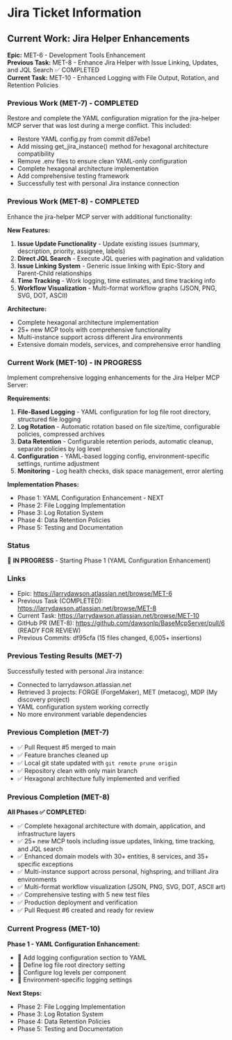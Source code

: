 # Jira Ticket Information

## Current Work: Jira Helper Enhancements

**Epic:** MET-6 - Development Tools Enhancement  
**Previous Task:** MET-8 - Enhance Jira Helper with Issue Linking, Updates, and JQL Search ✅ COMPLETED  
**Current Task:** MET-10 - Enhanced Logging with File Output, Rotation, and Retention Policies

### Previous Work (MET-7) - COMPLETED
Restore and complete the YAML configuration migration for the jira-helper MCP server that was lost during a merge conflict. This included:

- Restore YAML config.py from commit d87ebe1
- Add missing get_jira_instance() method for hexagonal architecture compatibility
- Remove .env files to ensure clean YAML-only configuration
- Complete hexagonal architecture implementation
- Add comprehensive testing framework
- Successfully test with personal Jira instance connection

### Previous Work (MET-8) - COMPLETED
Enhance the jira-helper MCP server with additional functionality:

**New Features:**
1. **Issue Update Functionality** - Update existing issues (summary, description, priority, assignee, labels)
2. **Direct JQL Search** - Execute JQL queries with pagination and validation
3. **Issue Linking System** - Generic issue linking with Epic-Story and Parent-Child relationships
4. **Time Tracking** - Work logging, time estimates, and time tracking info
5. **Workflow Visualization** - Multi-format workflow graphs (JSON, PNG, SVG, DOT, ASCII)

**Architecture:**
- Complete hexagonal architecture implementation
- 25+ new MCP tools with comprehensive functionality
- Multi-instance support across different Jira environments
- Extensive domain models, services, and comprehensive error handling

### Current Work (MET-10) - IN PROGRESS
Implement comprehensive logging enhancements for the Jira Helper MCP Server:

**Requirements:**
1. **File-Based Logging** - YAML configuration for log file root directory, structured file logging
2. **Log Rotation** - Automatic rotation based on file size/time, configurable policies, compressed archives
3. **Data Retention** - Configurable retention periods, automatic cleanup, separate policies by log level
4. **Configuration** - YAML-based logging config, environment-specific settings, runtime adjustment
5. **Monitoring** - Log health checks, disk space management, error alerting

**Implementation Phases:**
- Phase 1: YAML Configuration Enhancement - NEXT
- Phase 2: File Logging Implementation
- Phase 3: Log Rotation System
- Phase 4: Data Retention Policies
- Phase 5: Testing and Documentation

### Status
🚧 **IN PROGRESS** - Starting Phase 1 (YAML Configuration Enhancement)

### Links
- Epic: https://larrydawson.atlassian.net/browse/MET-6
- Previous Task (COMPLETED): https://larrydawson.atlassian.net/browse/MET-8
- Current Task: https://larrydawson.atlassian.net/browse/MET-10
- GitHub PR (MET-8): https://github.com/dawsonlp/BaseMcpServer/pull/6 (READY FOR REVIEW)
- Previous Commits: df95cfa (15 files changed, 6,005+ insertions)

### Previous Testing Results (MET-7)
Successfully tested with personal Jira instance:
- Connected to larrydawson.atlassian.net
- Retrieved 3 projects: FORGE (ForgeMaker), MET (metacog), MDP (My discovery project)
- YAML configuration system working correctly
- No more environment variable dependencies

### Previous Completion (MET-7)
- ✅ Pull Request #5 merged to main
- ✅ Feature branches cleaned up
- ✅ Local git state updated with `git remote prune origin`
- ✅ Repository clean with only main branch
- ✅ Hexagonal architecture fully implemented and verified

### Previous Completion (MET-8)
**All Phases ✅ COMPLETED:**
- ✅ Complete hexagonal architecture with domain, application, and infrastructure layers
- ✅ 25+ new MCP tools including issue updates, linking, time tracking, and JQL search
- ✅ Enhanced domain models with 30+ entities, 8 services, and 35+ specific exceptions
- ✅ Multi-instance support across personal, highspring, and trilliant Jira environments
- ✅ Multi-format workflow visualization (JSON, PNG, SVG, DOT, ASCII art)
- ✅ Comprehensive testing with 5 new test files
- ✅ Production deployment and verification
- ✅ Pull Request #6 created and ready for review

### Current Progress (MET-10)
**Phase 1 - YAML Configuration Enhancement:**
- 🚧 Add logging configuration section to YAML
- 🚧 Define log file root directory setting
- 🚧 Configure log levels per component
- 🚧 Environment-specific logging settings

**Next Steps:**
- Phase 2: File Logging Implementation
- Phase 3: Log Rotation System  
- Phase 4: Data Retention Policies
- Phase 5: Testing and Documentation
